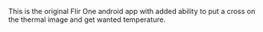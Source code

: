 This is the original Flir One android app with added ability to put a cross on the thermal image and get wanted temperature.
